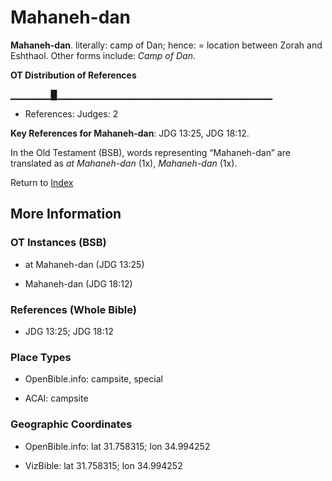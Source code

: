 # Mahaneh-dan
**Mahaneh-dan**. 
literally: camp of Dan; hence: = location between Zorah and Eshthaol. 
Other forms include: 
*Camp of Dan*. 


**OT Distribution of References**

▁▁▁▁▁▁█▁▁▁▁▁▁▁▁▁▁▁▁▁▁▁▁▁▁▁▁▁▁▁▁▁▁▁▁▁▁▁▁
* References: Judges: 2



**Key References for Mahaneh-dan**: 
JDG 13:25, JDG 18:12. 


In the Old Testament (BSB), words representing “Mahaneh-dan” are translated as 
*at Mahaneh-dan* (1x), *Mahaneh-dan* (1x). 




Return to [Index](00-Index.md)

## More Information

### OT Instances (BSB)

* at Mahaneh-dan (JDG 13:25)

* Mahaneh-dan (JDG 18:12)



### References (Whole Bible)

* JDG 13:25; JDG 18:12


### Place Types

* OpenBible.info: campsite, special

* ACAI: campsite



### Geographic Coordinates

* OpenBible.info: lat 31.758315; lon 34.994252

* VizBible: lat 31.758315; lon 34.994252




